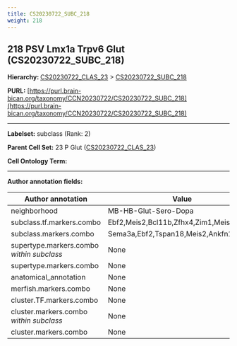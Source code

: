 ```yaml
---
title: CS20230722_SUBC_218
weight: 218
---
```

## 218 PSV Lmx1a Trpv6 Glut (CS20230722_SUBC_218)
<b>Hierarchy: </b>
[CS20230722_CLAS_23](../CS20230722_CLAS_23) >
[CS20230722_SUBC_218](../CS20230722_SUBC_218)

**PURL:** [https://purl.brain-bican.org/taxonomy/CCN20230722/CS20230722_SUBC_218](https://purl.brain-bican.org/taxonomy/CCN20230722/CS20230722_SUBC_218)

---


**Labelset:** subclass (Rank: 2)

**Parent Cell Set:** 23 P Glut ([CS20230722_CLAS_23](../CS20230722_CLAS_23))



**Cell Ontology Term:** 

[MARKER GENES.]: #


---

[TRANSFERRED ANNOTATIONS.]: #


[AUTHOR ANNOTATION FIELDS.]: #


**Author annotation fields:**

| Author annotation | Value |
|-------------------|-------|
|neighborhood|MB-HB-Glut-Sero-Dopa|
|subclass.tf.markers.combo|Ebf2,Meis2,Bcl11b,Zfhx4,Zim1,Meis1|
|subclass.markers.combo|Sema3a,Ebf2,Tspan18,Meis2,Ankfn1,Dach2|
|supertype.markers.combo _within subclass_|None|
|supertype.markers.combo|None|
|anatomical_annotation|None|
|merfish.markers.combo|None|
|cluster.TF.markers.combo|None|
|cluster.markers.combo _within subclass_|None|
|cluster.markers.combo|None|
